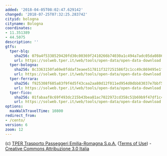 ```yaml
---
added: '2018-04-05T08:02:47.629142'
changed: '2018-07-25T07:32:25.283742'
cityid: bologna
cityname: Bologna
coordinates:
- 11.351389
- 44.5075
description: ''
gtfs:
  tper-blq:
    sha256: 079a4f5338529420fd30c00369f2410266b74030a1c494a7adc05da0886fc8f5
    url: https://solweb.tper.it/web/tools/open-data/open-data-download.aspx?source=tper.it&filename=gommagtfsblq&version=20180328&format=zip
  tper-bologna:
    sha256: 8c3363150fa69e8fddaf3eaee517811f327251586f2c1cc49c869495e1f10b6d
    url: https://solweb.tper.it/web/tools/open-data/open-data-download.aspx?source=tper.it&filename=gommagtfsbo&version=20180328&format=zip
  tper-ferrara:
    sha256: f925308f605a83f9f4d5f43caa2aa80d12f011ed954d0dbb83037e7bbf5010f9
    url: https://solweb.tper.it/web/tools/open-data/open-data-download.aspx?source=tper.it&filename=gommagtfsfe&version=20180328&format=zip
  tper-fico:
    sha256: 01fabaaf8c69f493dc215b43bea81ac7022972cd358c51b69b9f47df1c420e91
    url: https://solweb.tper.it/web/tools/open-data/open-data-download.aspx?source=tper.it&filename=gommagtfsfico&version=20180328&format=zip
options:
  maxWalkTravelTime: 10800
redirect_from:
- /cento/
version: 6
zoom: 12
---
```


(c) [TPER Trasporto Passeggeri Emilia-Romagna S.p.A.](http://www.tper.it)
([Terms of Use](https://www.tper.it/azienda/tper-open-data-note-legali)) - [Creative Commons Attribuzione 3.0 Italia](http://creativecommons.org/licenses/by/3.0/it)
